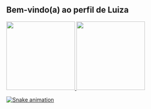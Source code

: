 ## Bem-vindo(a) ao perfil de Luiza

 <div>
   <a href="https://github.com/Luiza-yeui">
   <img height="180em" src="https://github-readme-stats.vercel.app/api?username=Luiza-yeui&show_icons=true&theme=radical&include_all_commits=true&count_private=true"/>
   <img height="180em" src="https://github-readme-stats.vercel.app/api/top-langs/?username=Luiza-yeui&layout=compact&langs_count=6&theme=tokyonight"/>
   
</div>

<div>
 
  ![Snake animation](https://github.com/Luiza-yeui/Luiza-yeui/blob/output/github-contribution-grid-snake.svg)

</div>

